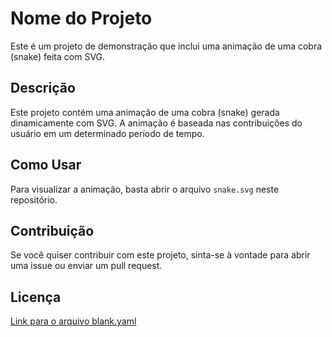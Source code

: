 # Nome do Projeto

Este é um projeto de demonstração que inclui uma animação de uma cobra (snake) feita com SVG.

## Descrição

Este projeto contém uma animação de uma cobra (snake) gerada dinamicamente com SVG. A animação é baseada nas contribuições do usuário em um determinado período de tempo.

## Como Usar

Para visualizar a animação, basta abrir o arquivo `snake.svg` neste repositório.

## Contribuição

Se você quiser contribuir com este projeto, sinta-se à vontade para abrir uma issue ou enviar um pull request.

## Licença

[Link para o arquivo blank.yaml](.github/workflows/blank.yaml)
